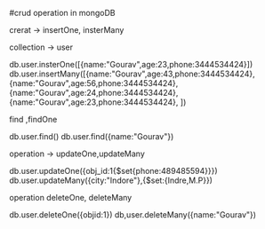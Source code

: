#crud operation in mongoDB

   crerat -> insertOne, insterMany 

   collection -> user

   db.user.insterOne([{name:"Gourav",age:23,phone:3444534424}])
   db.user.insertMany([{name:"Gourav",age:43,phone:3444534424},
                       {name:"Gourav",age:56,phone:3444534424},
                       {name:"Gourav",age:24,phone:3444534424},
                       {name:"Gourav",age:23,phone:3444534424},
                       ])

  find ,findOne

  db.user.find()
  db.user.find({name:"Gourav"})

  operation -> updateOne,updateMany

  db.user.updateOne({obj_id:1{$set{phone:489485594}}})
  db.user.updateMany({city:"Indore"},{$set:{Indre,M.P}})

  operation deleteOne, deleteMany

  db.user.deleteOne({objid:1})
  db,user.deleteMany({name:"Gourav"})      
